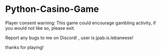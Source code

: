 # Python-Casino-Game

Player consent warning:
This game could encourage gambling activity, if you would not like so, please exit.

Report any bugs to me on Discord! , user is jpab.is.lebaneese!

thanks for playing!
